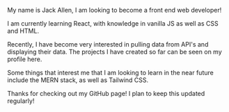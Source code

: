 My name is Jack Allen, I am looking to become a front end web developer!

I am currently learning React, with knowledge in vanilla JS as well as CSS and HTML.

Recently, I have become very interested in pulling data from API's and displaying their data.
The projects I have created so far can be seen on my profile here.

Some things that interest me that I am looking to learn in the near future include the MERN stack, as well as Tailwind CSS.

Thanks for checking out my GitHub page! I plan to keep this updated regularly!



